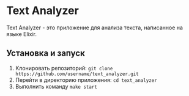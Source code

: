 # Text Analyzer

Text Analyzer - это приложение для анализа текста, написанное на языке Elixir.

## Установка и запуск

1. Клонировать репозиторий: `git clone https://github.com/username/text_analyzer.git`
2. Перейти в директорию приложения: `cd text_analyzer`
3. Выполнить команду `make start`
